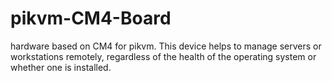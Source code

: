 # pikvm-CM4-Board
hardware based on CM4 for pikvm.
This device helps to manage servers or workstations remotely, regardless of the health of the operating system or whether one is installed. 
